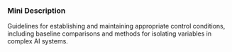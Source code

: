 ### Mini Description

Guidelines for establishing and maintaining appropriate control conditions, including baseline comparisons and methods for isolating variables in complex AI systems.
